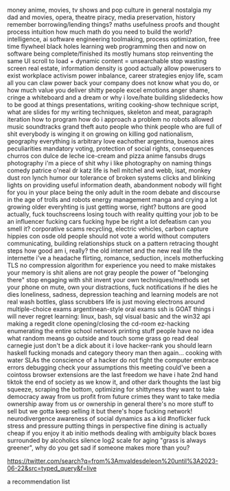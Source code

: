 money
anime, movies, tv shows and pop culture in general
  nostalgia
  my dad and movies, opera, theatre
piracy, media preservation, history
  remember borrowing/lending things?
maths
    usefulness
    proofs and thought process
    intuition
    how much math do you need to build the world?
intelligence, ai
software engineering
    toolmaking, process optimization, free time flywheel
    black holes
    learning web programming then and now
    on software being complete/finished
    its mostly humans
    stop reinventing the same UI
      scroll to load + dynamic content = unsearchable
    stop wasting screen real estate, information density is good actually
    allow powerusers to exist
workplace activism
    power inbalance, career strategies
    enjoy life, scam all you can
    claw power back
    your company does not know what you do, or how much value you deliver
shitty people
excel
emotions
  anger
  shame, cringe
a whiteboard and a dream
  or why i love/hate building slidedecks
how to be good at things
  presentations, writing
    cooking-show technique
    script, what are slides for
    my writing techniques, skeleton and meat, paragraph iteration
how to program
  how do i approach a problem
no robots allowed
music
  soundtracks
  grand theft auto
people who think
people who are full of shit
everybody is winging it
on growing
on killing god
nationalism, geography
everything is arbitrary
love eachother
argentina, buenos aires
  peculiarities
  mandatory voting, protection of social rights, consequences
  churros con dulce de leche
  ice-cream and pizza
anime fansubs
drugs
photography
  i'm a piece of shit
  why i like photography
  on naming things
comedy
  patrice o'neal
  dr katz
  life is hell
  mitchel and webb, isat, monkey dust
  ron lynch
  humor
our tolerance of broken systems
clicks and blinking lights
  on providing useful information
death, abandonment
  nobody will fight for you in your place
  being the only adult in the room
debate and discourse in the age of trolls and robots
  energy management
manga
  and crying a lot
growing older
  everyhting is just getting worse, right?
  buttons are good actually, fuck touchscreens
losing touch with reality
  quitting your job to be an influencer
fucking cars
fucking hype
be right a lot
defeatism
can you smell it?
corporative scams
  recycling, electric vehicles, carbon capture
hippies con osde
old people should not vote
a world without computers
communicating, building relationships
stuck on a pattern
  retracing thought steps
how good am i, really?
the old internet and the new real life
  the internette
i've a headache
flirting, romance, seduction, incels
motherfucking TLS
no compression algorithm for experience
  you need to make mistakes
your memory is shit
aliens are not gray people
the power of "belonging there"
stop engaging with shit
invent your own techniques/methods
set your phone on mute, own your distractions, fuck notifications
  if he dies he dies
loneliness, sadness, depression
teaching and learning
models are not real
wash bottles, glass scrubbers
life is just moving electrons around
multiple-choice exams
argentinean-style oral exams
ssh is GOAT
things i will never regret learning: linux, bash, sql
visual basic and the win32 api
  making a regedit clone
  opening/closing the cd-room
ez-hacking
  enumerating the entire school network
  printing stuff
people have no idea what random means
go outside and touch some grass
go read deal carnegie just don't be a dick about it
i love hacker-rank
you should learn haskell
  fucking monads and category theory man
    then again...
cooking with water
SLAs
the conscience of a hacker
  do not fight the computer
  embrace errors
  debugging
  check your assumptions
this meeting could've been a cointoss
browser extensions are the last freedom we have
i hate 2nd hand tiktok
the end of society as we know it, and other dark thoughts
  the last big squeeze, scraping the bottom, optimizing for shittyness
  they want to take democracy away from us
  profit from future crimes
  they want to take media ownership away from us
    or ownership in general
    there's no more stuff to sell but we gotta keep selling it
  but there's hope
fucking network!
neurodivergence
awareness of social dynamics as a kid
#noflicker
fuck stress and pressure
putting things in perspective
  fine dining is actually cheap if you enjoy it
ab initio methods
  dealing with ambiguity
  black boxes
surrounded by alcoholics
silence
log2 scale for aging
"grass is always greener", why do you get sad if someone makes more than you?

https://twitter.com/search?q=from%3Amvaldesdeleon%20until%3A2023-06-22&src=typed_query&f=live


a recommendation list
